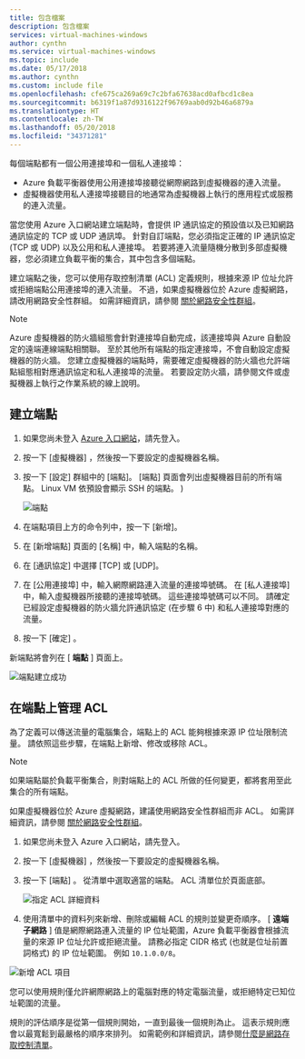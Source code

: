 ```yaml
---
title: 包含檔案
description: 包含檔案
services: virtual-machines-windows
author: cynthn
ms.service: virtual-machines-windows
ms.topic: include
ms.date: 05/17/2018
ms.author: cynthn
ms.custom: include file
ms.openlocfilehash: cfe675ca269a69c7c2bfa67638acd0afbcd1c8ea
ms.sourcegitcommit: b6319f1a87d9316122f96769aab0d92b46a6879a
ms.translationtype: HT
ms.contentlocale: zh-TW
ms.lasthandoff: 05/20/2018
ms.locfileid: "34371281"
---
```

每個端點都有一個公用連接埠和一個私人連接埠：

* Azure 負載平衡器使用公用連接埠接聽從網際網路到虛擬機器的連入流量。
* 虛擬機器使用私人連接埠接聽目的地通常為虛擬機器上執行的應用程式或服務的連入流量。

當您使用 Azure 入口網站建立端點時，會提供 IP 通訊協定的預設值以及已知網路通訊協定的 TCP 或 UDP 通訊埠。 針對自訂端點，您必須指定正確的 IP 通訊協定 (TCP 或 UDP) 以及公用和私人連接埠。 若要將連入流量隨機分散到多部虛擬機器，您必須建立負載平衡的集合，其中包含多個端點。

建立端點之後，您可以使用存取控制清單 (ACL) 定義規則，根據來源 IP 位址允許或拒絕端點公用連接埠的連入流量。 不過，如果虛擬機器位於 Azure 虛擬網路，請改用網路安全性群組。 如需詳細資訊，請參閱 [關於網路安全性群組](../articles/virtual-network/security-overview.md)。

> [!NOTE]
> Azure 虛擬機器的防火牆組態會針對連接埠自動完成，該連接埠與 Azure 自動設定的遠端連線端點相關聯。 至於其他所有端點的指定連接埠，不會自動設定虛擬機器的防火牆。 您建立虛擬機器的端點時，需要確定虛擬機器的防火牆也允許端點組態相對應通訊協定和私人連接埠的流量。 若要設定防火牆，請參閱文件或虛擬機器上執行之作業系統的線上說明。
>
>

## <a name="create-an-endpoint"></a>建立端點
1. 如果您尚未登入 [Azure 入口網站](https://portal.azure.com)，請先登入。
2. 按一下 [虛擬機器] ，然後按一下要設定的虛擬機器名稱。
3. 按一下 [設定] 群組中的 [端點]。 [端點] 頁面會列出虛擬機器目前的所有端點。 Linux VM 依預設會顯示 SSH 的端點。 )

   <!-- ![Endpoints](./media/virtual-machines-common-classic-setup-endpoints/endpointswindows.png) -->
   ![端點](./media/virtual-machines-common-classic-setup-endpoints/endpointsblade.png)

4. 在端點項目上方的命令列中，按一下 [新增]。
5. 在 [新增端點] 頁面的 [名稱] 中，輸入端點的名稱。
6. 在 [通訊協定] 中選擇 [TCP] 或 [UDP]。
7. 在 [公用連接埠] 中，輸入網際網路連入流量的連接埠號碼。 在 [私人連接埠] 中，輸入虛擬機器所接聽的連接埠號碼。 這些連接埠號碼可以不同。 請確定已經設定虛擬機器的防火牆允許通訊協定 (在步驟 6 中) 和私人連接埠對應的流量。
10. 按一下 [確定] 。

新端點將會列在 [ **端點** ] 頁面上。

![端點建立成功](./media/virtual-machines-common-classic-setup-endpoints/endpointcreated.png)

## <a name="manage-the-acl-on-an-endpoint"></a>在端點上管理 ACL
為了定義可以傳送流量的電腦集合，端點上的 ACL 能夠根據來源 IP 位址限制流量。 請依照這些步驟，在端點上新增、修改或移除 ACL。

> [!NOTE]
> 如果端點屬於負載平衡集合，則對端點上的 ACL 所做的任何變更，都將套用至此集合的所有端點。
>
>

如果虛擬機器位於 Azure 虛擬網路，建議使用網路安全性群組而非 ACL。 如需詳細資訊，請參閱 [關於網路安全性群組](../articles/virtual-network/security-overview.md)。

1. 如果您尚未登入 Azure 入口網站，請先登入。
2. 按一下 [虛擬機器] ，然後按一下要設定的虛擬機器名稱。
3. 按一下 [端點] 。 從清單中選取適當的端點。 ACL 清單位於頁面底部。

   ![指定 ACL 詳細資料](./media/virtual-machines-common-classic-setup-endpoints/aclpreentry.png)

4. 使用清單中的資料列來新增、刪除或編輯 ACL 的規則並變更奇順序。 [ **遠端子網路** ] 值是網際網路連入流量的 IP 位址範圍，Azure 負載平衡器會根據流量的來源 IP 位址允許或拒絕流量。 請務必指定 CIDR 格式 (也就是位址前置詞格式) 的 IP 位址範圍。 例如 `10.1.0.0/8`。

 ![新增 ACL 項目](./media/virtual-machines-common-classic-setup-endpoints/newaclentry.png)


您可以使用規則僅允許網際網路上的電腦對應的特定電腦流量，或拒絕特定已知位址範圍的流量。

規則的評估順序是從第一個規則開始，一直到最後一個規則為止。 這表示規則應會以最寬鬆到最嚴格的順序來排列。 如需範例和詳細資訊，請參閱[什麼是網路存取控制清單](../articles/virtual-network/virtual-networks-acl.md)。
